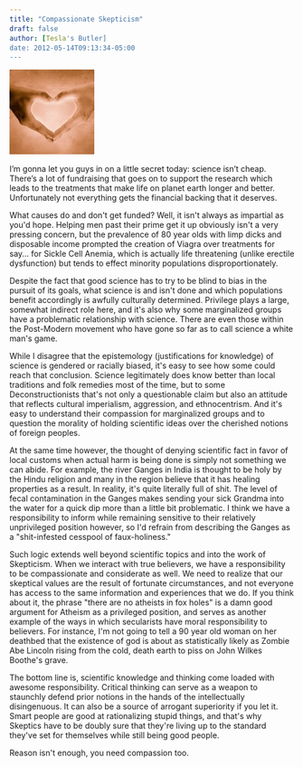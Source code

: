 ```yaml
---
title: "Compassionate Skepticism"
draft: false
author: [Tesla's Butler]
date: 2012-05-14T09:13:34-05:00
---
```


![](/uploads/2012/05/compassion-150x150.jpg)

I’m gonna let you guys in on a little secret today:  science isn’t cheap.  There’s a lot of fundraising that goes on to support the research which leads to the treatments that make life on planet earth longer and better.  Unfortunately not everything gets the financial backing that it deserves.

What causes do and don't get funded?  Well, it isn't always as impartial as you'd hope.  Helping men past their prime get it up obviously isn't a very pressing concern, but the prevalence of 80 year olds with limp dicks and disposable income prompted the creation of Viagra over treatments for say... for Sickle Cell Anemia, which is actually life threatening (unlike erectile dysfunction) but tends to effect minority populations disproportionately.

Despite the fact that good science has to try to be blind to bias in the pursuit of its goals, what science is and isn't done and which populations benefit accordingly is awfully culturally determined.  Privilege plays a large, somewhat indirect role here, and it's also why some marginalized groups have a problematic relationship with science.  There are even those within the Post-Modern movement who have gone so far as to call science a white man's game.

While I disagree that the epistemology (justifications for knowledge) of science is gendered or racially biased, it's easy to see how some could reach that conclusion.  Science legitimately does know better than local traditions and folk remedies most of the time, but to some Deconstructionists that's not only a questionable claim but also an attitude that reflects cultural imperialism, aggression, and ethnocentrism.  And it's easy to understand their compassion for marginalized groups and to question the morality of holding scientific ideas over the cherished notions of foreign peoples.

At the same time however, the thought of denying scientific fact in favor of local customs when actual harm is being done is simply not something we can abide.  For example, the river Ganges in India is thought to be holy by the Hindu religion and many in the region believe that it has healing properties as a result.  In reality, it's quite literally full of shit.  The level of fecal contamination in the Ganges makes sending your sick Grandma into the water for a quick dip more than a little bit problematic.  I think we have a responsibility to inform while remaining sensitive to their relatively unprivileged position however, so I'd refrain from describing the Ganges as a "shit-infested cesspool of faux-holiness."

Such logic extends well beyond scientific topics and into the work of Skepticism.  When we interact with true believers, we have a responsibility to be compassionate and considerate as well.  We need to realize that our skeptical values are the result of fortunate circumstances, and not everyone has access to the same information and experiences that we do.  If you think about it, the phrase "there are no atheists in fox holes" is a damn good argument for Atheism as a privileged position, and serves as another example of the ways in which secularists have moral responsibility to believers.  For instance, I'm not going to tell a 90 year old woman on her deathbed that the existence of god is about as statistically likely as Zombie Abe Lincoln rising from the cold, death earth to piss on John Wilkes Boothe's grave.

The bottom line is, scientific knowledge and thinking come loaded with awesome responsibility.  Critical thinking can serve as a weapon to staunchly defend prior notions in the hands of the intellectually disingenuous.  It can also be a source of arrogant superiority if you let it.  Smart people are good at rationalizing stupid things, and that's why Skeptics have to be doubly sure that they're living up to the standard they've set for themselves while still being good people.

Reason isn't enough, you need compassion too.